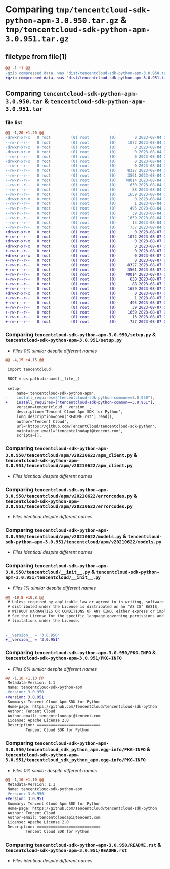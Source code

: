 # Comparing `tmp/tencentcloud-sdk-python-apm-3.0.950.tar.gz` & `tmp/tencentcloud-sdk-python-apm-3.0.951.tar.gz`

## filetype from file(1)

```diff
@@ -1 +1 @@
-gzip compressed data, was "dist/tencentcloud-sdk-python-apm-3.0.950.tar", last modified: Fri Aug  4 00:19:15 2023, max compression
+gzip compressed data, was "dist/tencentcloud-sdk-python-apm-3.0.951.tar", last modified: Mon Aug  7 00:18:55 2023, max compression
```

## Comparing `tencentcloud-sdk-python-apm-3.0.950.tar` & `tencentcloud-sdk-python-apm-3.0.951.tar`

### file list

```diff
@@ -1,20 +1,20 @@
-drwxr-xr-x   0 root         (0) root         (0)        0 2023-08-04 00:19:15.000000 tencentcloud-sdk-python-apm-3.0.950/
--rw-r--r--   0 root         (0) root         (0)     1072 2023-08-04 00:19:15.000000 tencentcloud-sdk-python-apm-3.0.950/setup.py
-drwxr-xr-x   0 root         (0) root         (0)        0 2023-08-04 00:19:15.000000 tencentcloud-sdk-python-apm-3.0.950/tencentcloud/
-drwxr-xr-x   0 root         (0) root         (0)        0 2023-08-04 00:19:15.000000 tencentcloud-sdk-python-apm-3.0.950/tencentcloud/apm/
--rw-r--r--   0 root         (0) root         (0)        0 2023-08-04 00:19:15.000000 tencentcloud-sdk-python-apm-3.0.950/tencentcloud/apm/__init__.py
-drwxr-xr-x   0 root         (0) root         (0)        0 2023-08-04 00:19:15.000000 tencentcloud-sdk-python-apm-3.0.950/tencentcloud/apm/v20210622/
--rw-r--r--   0 root         (0) root         (0)        0 2023-08-04 00:19:15.000000 tencentcloud-sdk-python-apm-3.0.950/tencentcloud/apm/v20210622/__init__.py
--rw-r--r--   0 root         (0) root         (0)     8327 2023-08-04 00:19:15.000000 tencentcloud-sdk-python-apm-3.0.950/tencentcloud/apm/v20210622/apm_client.py
--rw-r--r--   0 root         (0) root         (0)     3561 2023-08-04 00:19:15.000000 tencentcloud-sdk-python-apm-3.0.950/tencentcloud/apm/v20210622/errorcodes.py
--rw-r--r--   0 root         (0) root         (0)    70014 2023-08-04 00:19:15.000000 tencentcloud-sdk-python-apm-3.0.950/tencentcloud/apm/v20210622/models.py
--rw-r--r--   0 root         (0) root         (0)      630 2023-08-04 00:19:15.000000 tencentcloud-sdk-python-apm-3.0.950/tencentcloud/__init__.py
--rw-r--r--   0 root         (0) root         (0)       88 2023-08-04 00:19:15.000000 tencentcloud-sdk-python-apm-3.0.950/setup.cfg
--rw-r--r--   0 root         (0) root         (0)     1659 2023-08-04 00:19:15.000000 tencentcloud-sdk-python-apm-3.0.950/PKG-INFO
-drwxr-xr-x   0 root         (0) root         (0)        0 2023-08-04 00:19:15.000000 tencentcloud-sdk-python-apm-3.0.950/tencentcloud_sdk_python_apm.egg-info/
--rw-r--r--   0 root         (0) root         (0)        1 2023-08-04 00:19:15.000000 tencentcloud-sdk-python-apm-3.0.950/tencentcloud_sdk_python_apm.egg-info/dependency_links.txt
--rw-r--r--   0 root         (0) root         (0)      495 2023-08-04 00:19:15.000000 tencentcloud-sdk-python-apm-3.0.950/tencentcloud_sdk_python_apm.egg-info/SOURCES.txt
--rw-r--r--   0 root         (0) root         (0)       39 2023-08-04 00:19:15.000000 tencentcloud-sdk-python-apm-3.0.950/tencentcloud_sdk_python_apm.egg-info/requires.txt
--rw-r--r--   0 root         (0) root         (0)     1659 2023-08-04 00:19:15.000000 tencentcloud-sdk-python-apm-3.0.950/tencentcloud_sdk_python_apm.egg-info/PKG-INFO
--rw-r--r--   0 root         (0) root         (0)       13 2023-08-04 00:19:15.000000 tencentcloud-sdk-python-apm-3.0.950/tencentcloud_sdk_python_apm.egg-info/top_level.txt
--rw-r--r--   0 root         (0) root         (0)      737 2023-08-04 00:19:15.000000 tencentcloud-sdk-python-apm-3.0.950/README.rst
+drwxr-xr-x   0 root         (0) root         (0)        0 2023-08-07 00:18:55.000000 tencentcloud-sdk-python-apm-3.0.951/
+-rw-r--r--   0 root         (0) root         (0)     1072 2023-08-07 00:18:55.000000 tencentcloud-sdk-python-apm-3.0.951/setup.py
+drwxr-xr-x   0 root         (0) root         (0)        0 2023-08-07 00:18:55.000000 tencentcloud-sdk-python-apm-3.0.951/tencentcloud/
+drwxr-xr-x   0 root         (0) root         (0)        0 2023-08-07 00:18:55.000000 tencentcloud-sdk-python-apm-3.0.951/tencentcloud/apm/
+-rw-r--r--   0 root         (0) root         (0)        0 2023-08-07 00:18:55.000000 tencentcloud-sdk-python-apm-3.0.951/tencentcloud/apm/__init__.py
+drwxr-xr-x   0 root         (0) root         (0)        0 2023-08-07 00:18:55.000000 tencentcloud-sdk-python-apm-3.0.951/tencentcloud/apm/v20210622/
+-rw-r--r--   0 root         (0) root         (0)        0 2023-08-07 00:18:55.000000 tencentcloud-sdk-python-apm-3.0.951/tencentcloud/apm/v20210622/__init__.py
+-rw-r--r--   0 root         (0) root         (0)     8327 2023-08-07 00:18:55.000000 tencentcloud-sdk-python-apm-3.0.951/tencentcloud/apm/v20210622/apm_client.py
+-rw-r--r--   0 root         (0) root         (0)     3561 2023-08-07 00:18:55.000000 tencentcloud-sdk-python-apm-3.0.951/tencentcloud/apm/v20210622/errorcodes.py
+-rw-r--r--   0 root         (0) root         (0)    70014 2023-08-07 00:18:55.000000 tencentcloud-sdk-python-apm-3.0.951/tencentcloud/apm/v20210622/models.py
+-rw-r--r--   0 root         (0) root         (0)      630 2023-08-07 00:18:55.000000 tencentcloud-sdk-python-apm-3.0.951/tencentcloud/__init__.py
+-rw-r--r--   0 root         (0) root         (0)       88 2023-08-07 00:18:55.000000 tencentcloud-sdk-python-apm-3.0.951/setup.cfg
+-rw-r--r--   0 root         (0) root         (0)     1659 2023-08-07 00:18:55.000000 tencentcloud-sdk-python-apm-3.0.951/PKG-INFO
+drwxr-xr-x   0 root         (0) root         (0)        0 2023-08-07 00:18:55.000000 tencentcloud-sdk-python-apm-3.0.951/tencentcloud_sdk_python_apm.egg-info/
+-rw-r--r--   0 root         (0) root         (0)        1 2023-08-07 00:18:55.000000 tencentcloud-sdk-python-apm-3.0.951/tencentcloud_sdk_python_apm.egg-info/dependency_links.txt
+-rw-r--r--   0 root         (0) root         (0)      495 2023-08-07 00:18:55.000000 tencentcloud-sdk-python-apm-3.0.951/tencentcloud_sdk_python_apm.egg-info/SOURCES.txt
+-rw-r--r--   0 root         (0) root         (0)       39 2023-08-07 00:18:55.000000 tencentcloud-sdk-python-apm-3.0.951/tencentcloud_sdk_python_apm.egg-info/requires.txt
+-rw-r--r--   0 root         (0) root         (0)     1659 2023-08-07 00:18:55.000000 tencentcloud-sdk-python-apm-3.0.951/tencentcloud_sdk_python_apm.egg-info/PKG-INFO
+-rw-r--r--   0 root         (0) root         (0)       13 2023-08-07 00:18:55.000000 tencentcloud-sdk-python-apm-3.0.951/tencentcloud_sdk_python_apm.egg-info/top_level.txt
+-rw-r--r--   0 root         (0) root         (0)      737 2023-08-07 00:18:55.000000 tencentcloud-sdk-python-apm-3.0.951/README.rst
```

### Comparing `tencentcloud-sdk-python-apm-3.0.950/setup.py` & `tencentcloud-sdk-python-apm-3.0.951/setup.py`

 * *Files 0% similar despite different names*

```diff
@@ -4,15 +4,15 @@
 
 import tencentcloud
 
 ROOT = os.path.dirname(__file__)
 
 setup(
     name='tencentcloud-sdk-python-apm',
-    install_requires=["tencentcloud-sdk-python-common==3.0.950"],
+    install_requires=["tencentcloud-sdk-python-common==3.0.951"],
     version=tencentcloud.__version__,
     description='Tencent Cloud Apm SDK for Python',
     long_description=open('README.rst').read(),
     author='Tencent Cloud',
     url='https://github.com/TencentCloud/tencentcloud-sdk-python',
     maintainer_email="tencentcloudapi@tencent.com",
     scripts=[],
```

### Comparing `tencentcloud-sdk-python-apm-3.0.950/tencentcloud/apm/v20210622/apm_client.py` & `tencentcloud-sdk-python-apm-3.0.951/tencentcloud/apm/v20210622/apm_client.py`

 * *Files identical despite different names*

### Comparing `tencentcloud-sdk-python-apm-3.0.950/tencentcloud/apm/v20210622/errorcodes.py` & `tencentcloud-sdk-python-apm-3.0.951/tencentcloud/apm/v20210622/errorcodes.py`

 * *Files identical despite different names*

### Comparing `tencentcloud-sdk-python-apm-3.0.950/tencentcloud/apm/v20210622/models.py` & `tencentcloud-sdk-python-apm-3.0.951/tencentcloud/apm/v20210622/models.py`

 * *Files identical despite different names*

### Comparing `tencentcloud-sdk-python-apm-3.0.950/tencentcloud/__init__.py` & `tencentcloud-sdk-python-apm-3.0.951/tencentcloud/__init__.py`

 * *Files 1% similar despite different names*

```diff
@@ -10,8 +10,8 @@
 # Unless required by applicable law or agreed to in writing, software
 # distributed under the License is distributed on an "AS IS" BASIS,
 # WITHOUT WARRANTIES OR CONDITIONS OF ANY KIND, either express or implied.
 # See the License for the specific language governing permissions and
 # limitations under the License.
 
 
-__version__ = '3.0.950'
+__version__ = '3.0.951'
```

### Comparing `tencentcloud-sdk-python-apm-3.0.950/PKG-INFO` & `tencentcloud-sdk-python-apm-3.0.951/PKG-INFO`

 * *Files 0% similar despite different names*

```diff
@@ -1,10 +1,10 @@
 Metadata-Version: 1.1
 Name: tencentcloud-sdk-python-apm
-Version: 3.0.950
+Version: 3.0.951
 Summary: Tencent Cloud Apm SDK for Python
 Home-page: https://github.com/TencentCloud/tencentcloud-sdk-python
 Author: Tencent Cloud
 Author-email: tencentcloudapi@tencent.com
 License: Apache License 2.0
 Description: ============================
         Tencent Cloud SDK for Python
```

### Comparing `tencentcloud-sdk-python-apm-3.0.950/tencentcloud_sdk_python_apm.egg-info/PKG-INFO` & `tencentcloud-sdk-python-apm-3.0.951/tencentcloud_sdk_python_apm.egg-info/PKG-INFO`

 * *Files 0% similar despite different names*

```diff
@@ -1,10 +1,10 @@
 Metadata-Version: 1.1
 Name: tencentcloud-sdk-python-apm
-Version: 3.0.950
+Version: 3.0.951
 Summary: Tencent Cloud Apm SDK for Python
 Home-page: https://github.com/TencentCloud/tencentcloud-sdk-python
 Author: Tencent Cloud
 Author-email: tencentcloudapi@tencent.com
 License: Apache License 2.0
 Description: ============================
         Tencent Cloud SDK for Python
```

### Comparing `tencentcloud-sdk-python-apm-3.0.950/README.rst` & `tencentcloud-sdk-python-apm-3.0.951/README.rst`

 * *Files identical despite different names*

